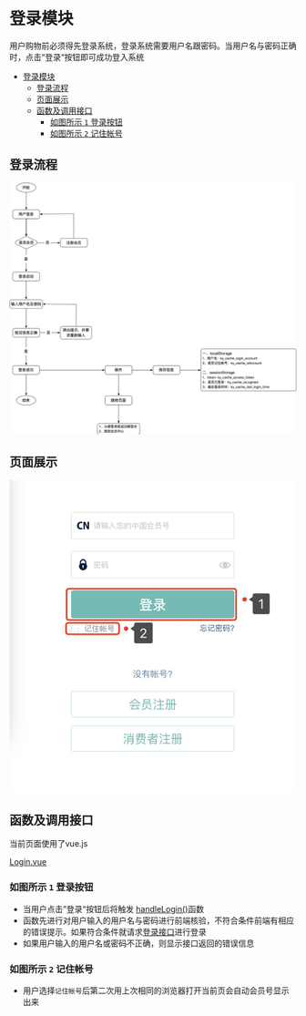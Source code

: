 # 登录模块

用户购物前必须得先登录系统，登录系统需要用户名跟密码。当用户名与密码正确时，点击“登录“按钮即可成功登入系统

<!-- TOC -->

- [登录模块](#登录模块)
  - [登录流程](#登录流程)
  - [页面展示](#页面展示)
  - [函数及调用接口](#函数及调用接口)
    - [如图所示 `1` 登录按钮](#如图所示-1-登录按钮)
    - [如图所示 `2` 记住帐号](#如图所示-2-记住帐号)

<!-- /TOC -->

## 登录流程
![image](./images/process_login.jpg)

## 页面展示

![image](./images/login_pc.jpg)

## 函数及调用接口
当前页面使用了vue.js

[Login.vue](https://gitlab.kyani.cn/kyani-inc/kyani-shop-pc/blob/master/src/views/login/Login.vue)


### 如图所示 `1` 登录按钮
- 当用户点击”登录“按钮后将触发 [handleLogin()](https://gitlab.kyani.cn/kyani-inc/kyani-shop-pc/blob/master/src/views/login/Login.vue#L101)函数
- 函数先进行对用户输入的用户名与密码进行前端核验，不符合条件前端有相应的错误提示。如果符合条件就请求[登录接口](https://gitlab.kyani.cn/kyani-inc/kyani-shop-pc/blob/master/src/api/urls.js#L7)进行登录
- 如果用户输入的用户名或密码不正确，则显示接口返回的错误信息

### 如图所示 `2` 记住帐号
- 用户选择`记住帐号`后第二次用上次相同的浏览器打开当前页会自动会员号显示出来